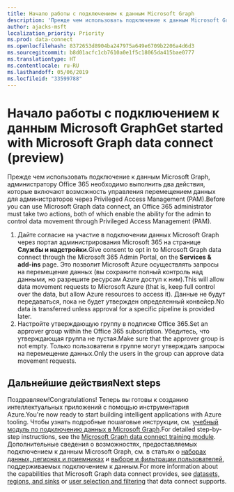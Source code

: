 ```yaml
---
title: Начало работы с подключением к данным Microsoft Graph
description: 'Прежде чем использовать подключение к данным Microsoft Graph, администратору Office 365 необходимо выполнить два действия, которые включают возможность управления перемещением данных для администраторов через Privileged Access Management (PAM). '
author: ajacks-msft
localization_priority: Priority
ms.prod: data-connect
ms.openlocfilehash: 8372653d8904ba247975a649e6709b2206a4d6d3
ms.sourcegitcommit: b8d01acfc1cb7610a0e1f5c18065da415bae0777
ms.translationtype: HT
ms.contentlocale: ru-RU
ms.lasthandoff: 05/06/2019
ms.locfileid: "33599788"
---
```

# <a name="get-started-with-microsoft-graph-data-connect"></a><span data-ttu-id="52661-103">Начало работы с подключением к данным Microsoft Graph</span><span class="sxs-lookup"><span data-stu-id="52661-103">Get started with Microsoft Graph data connect (preview)</span></span>

<span data-ttu-id="52661-104">Прежде чем использовать подключение к данным Microsoft Graph, администратору Office 365 необходимо выполнить два действия, которые включают возможность управления перемещением данных для администраторов через Privileged Access Management (PAM).</span><span class="sxs-lookup"><span data-stu-id="52661-104">Before you can use Microsoft Graph data connect, an Office 365 administrator must take two actions, both of which enable the ability for the admin to control data movement through Privileged Access Management (PAM).</span></span> 

1. <span data-ttu-id="52661-105">Дайте согласие на участие в подключении данных Microsoft Graph через портал администрирования Microsoft 365 на странице **Службы и надстройки**.</span><span class="sxs-lookup"><span data-stu-id="52661-105">Give consent to opt in to Microsoft Graph data connect through the Microsoft 365 Admin Portal, on the **Services & add-ins** page.</span></span> <span data-ttu-id="52661-106">Это позволит Microsoft Azure осуществлять запросы на перемещение данных (вы сохраните полный контроль над данными, но разрешите ресурсам Azure доступ к ним).</span><span class="sxs-lookup"><span data-stu-id="52661-106">This will allow data movement requests to Microsoft Azure (that is, keep full control over the data, but allow Azure resources to access it).</span></span> <span data-ttu-id="52661-107">Данные не будут передаваться, пока не будет утвержден определенный конвейер.</span><span class="sxs-lookup"><span data-stu-id="52661-107">No data is transferred unless approval for a specific pipeline is provided later.</span></span>
2. <span data-ttu-id="52661-108">Настройте утверждающую группу в подписке Office 365.</span><span class="sxs-lookup"><span data-stu-id="52661-108">Set an approver group within the Office 365 subscription.</span></span> <span data-ttu-id="52661-109">Убедитесь, что утверждающая группа не пустая.</span><span class="sxs-lookup"><span data-stu-id="52661-109">Make sure that the approver group is not empty.</span></span> <span data-ttu-id="52661-110">Только пользователи в группе могут утверждать запросы на перемещение данных.</span><span class="sxs-lookup"><span data-stu-id="52661-110">Only the users in the group can approve data movement requests.</span></span>

## <a name="next-steps"></a><span data-ttu-id="52661-111">Дальнейшие действия</span><span class="sxs-lookup"><span data-stu-id="52661-111">Next steps</span></span>

<span data-ttu-id="52661-112">Поздравляем!</span><span class="sxs-lookup"><span data-stu-id="52661-112">Congratulations!</span></span> <span data-ttu-id="52661-113">Теперь вы готовы к созданию интеллектуальных приложений с помощью инструментария Azure.</span><span class="sxs-lookup"><span data-stu-id="52661-113">You're now ready to start building intelligent applications with Azure tooling.</span></span> <span data-ttu-id="52661-114">Чтобы узнать подробные пошаговые инструкции, см. [учебный модуль по подключению данных в Microsoft Graph](https://github.com/microsoftgraph/msgraph-training-dataconnect/blob/master/Lab.md).</span><span class="sxs-lookup"><span data-stu-id="52661-114">For detailed step-by-step instructions, see the [Microsoft Graph data connect training module](https://github.com/microsoftgraph/msgraph-training-dataconnect/blob/master/Lab.md).</span></span> <span data-ttu-id="52661-115">Дополнительные сведения о возможностях, предоставляемых подключением к данным Microsoft Graph, см. в статьях о [наборах данных, регионах и приемниках](/concepts/data-connect-datasets.md) и [выборе и фильтрации пользователей](/concepts/data-connect-filtering.md), поддерживаемых подключением к данным.</span><span class="sxs-lookup"><span data-stu-id="52661-115">For more information about the capabilities that Microsoft Graph data connect provides, see [datasets, regions, and sinks](/concepts/data-connect-datasets.md) or [user selection and filtering](/concepts/data-connect-filtering.md) that data connect supports.</span></span>
